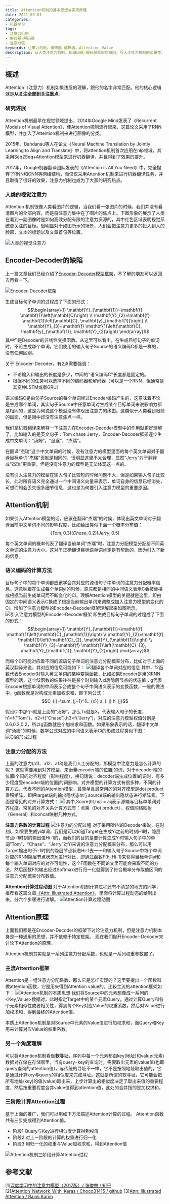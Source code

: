 ```yaml
---
title: Attention机制的基本思想与实现原理
date: 2021-09-01
categories:
- 机器学习
tags:
- 注意力机制
- 编码器-解码器
- 注意力值
keywords: 注意力机制，编码器-解码器，Attention Value
description: 从人类注意力机制，到编码器-解码器框架的缺陷，引入注意力机制的必要性。详细介绍了Attention的基本思想，Attention Value的计算方法。
---
```


## 概述
Attention（注意力）机制如果浅层的理解，跟他的名字非常匹配。他的核心逻辑就是**从关注全部到关注重点**。

### 研究进展
Attention机制最早在视觉领域提出，2014年Google Mind发表了《Recurrent Models of Visual Attention》，使Attention机制流行起来，这篇论文采用了RNN模型，并加入了Attention机制来进行图像的分类。

2015年，Bahdanau等人在论文《Neural Machine Translation by Jointly Learning to Align and Translate》中，将attention机制首次应用在nlp领域，其采用Seq2Seq+Attention模型来进行机器翻译，并且得到了效果的提升。

2017年，Google机器翻译团队发表的《Attention is All You Need》中，完全抛弃了RNN和CNN等网络结构，而仅仅采用Attention机制来进行机器翻译任务，并且取得了很好的效果，注意力机制也成为了大家的研究热点。

### 人类的视觉注意力
Attention 机制很像人类看图片的逻辑，当我们看一张图片的时候，我们并没有看清图片的全部内容，而是将注意力集中在了图片的焦点上。下图形象的展示了人类在看到一副图像时是如何高效分配有限的注意力资源的，其中红色区域表明视觉系统更关注的目标。很明显对于如图所示的场景，人们会把注意力更多的投入到人的脸部，文本的标题以及文章首句等位置。

![人类的视觉注意力](https://imzhanghao.oss-cn-qingdao.aliyuncs.com/img/20210526141037.png)

## Encoder-Decoder的缺陷
上一篇文章我们已经介绍了[Encoder-Decoder模型框架](https://imzhanghao.com/2021/08/26/encoder-decoder/)，不了解的朋友可以返回去再看一下。

![Encoder-Decoder框架](https://imzhanghao.oss-cn-qingdao.aliyuncs.com/img/20210526143504.png)

生成目标句子单词的过程成了下面的形式：
$$\begin{array}{l}
\mathbf{Y}_{\mathbf{1}}=\mathbf{f} \mathbf{1}\left(\mathbf{C}\right) \\
\mathbf{Y}_{2}=\mathbf{f} \mathbf{1}\left(\mathbf{C}, \mathbf{y}_{\mathbf{1}}\right) \\
\mathbf{Y}_{3}=\mathbf{f} \mathbf{1}\left(\mathbf{C}, \mathbf{y}_{\mathbf{1}}, \mathbf{Y}_{2}\right)
\end{array}$$
其中f1是Decoder的非线性变换函数。从这里可以看出，在生成目标句子的单词时，不论生成哪个单词，它们使用的输入句子Source的语义编码C都是一样的，没有任何区别。

关于 Encoder-Decoder，有2点需要强调：
- 不论输入和输出的长度是多少，中间的"语义编码C"长度都是固定的。
- 根据不同的任务可以选择不同的编码器和解码器（可以是一个RNN，但通常是其变种LSTM或者GRU）

语义编码C是由句子Source的每个单词经过Encoder编码产生的，这意味着不论是生成哪个单词，其实句子Source中任意单词对生成某个目标单词来说影响力都是相同的，这是为何说这个模型没有体现出注意力的缘由。这类似于人类看到眼前的画面，但是眼中却没有注意焦点一样。

我们拿机器翻译来解释一下注意力在Encoder-Decoder模型中的作用就更好理解了，比如输入的是英文句子：Tom chase Jerry，Encoder-Decoder框架逐步生成中文单词：“汤姆”，“追逐”，“杰瑞”。

在翻译“杰瑞”这个中文单词的时候，没有注意力的模型里面的每个英文单词对于翻译目标单词“杰瑞”贡献是相同的，很明显这里不太合理，显然“Jerry”对于翻译成“杰瑞”更重要，但是没有注意力的模型是无法体现这一点的。

没有引入注意力的模型在输入句子比较短的时候问题不大，但是如果输入句子比较长，此时所有语义完全通过一个中间语义向量来表示，单词自身的信息已经消失，可想而知会丢失很多细节信息，这也是为何要引入注意力模型的重要原因。

## Attention机制
如果引入Attention模型的话，应该在翻译“杰瑞”的时候，体现出英文单词对于翻译当前中文单词不同的影响程度，比如给出类似下面一个概率分布值：
$$(Tom,0.3) (Chase,0.2) (Jerry,0.5)$$

每个英文单词的概率代表了翻译当前单词“杰瑞”时，注意力分配模型分配给不同英文单词的注意力大小。这对于正确翻译目标语单词肯定是有帮助的，因为引入了新的信息。

### 语义编码的计算方法
目标句子中的每个单词都应该学会其对应的源语句子中单词的注意力分配概率信息。这意味着在生成每个单词yi的时候，原先都是相同的中间语义表示C会被替换成根据当前生成单词而不断变化的Ci。理解Attention模型的关键就是这里，即由固定的中间语义表示C换成了根据当前输出单词来调整成加入注意力模型的变化的Ci。增加了注意力模型的Encoder-Decoder框架理解起来如图所示。
![引入注意力模型的Encoder-Decoder框架](https://imzhanghao.oss-cn-qingdao.aliyuncs.com/img/20210526150157.png)
即生成目标句子单词的过程成了下面的形式：
$$\begin{array}{l}
\mathbf{Y}_{\mathbf{1}}=\mathbf{f} \mathbf{1}\left(\mathbf{C}_{\mathbf{1}}\right) \\
\mathbf{Y}_{2}=\mathbf{f} \mathbf{1}\left(\mathbf{C}_{2}, \mathbf{Y}_{\mathbf{1}}\right) \\
\mathbf{Y}_{3}=\mathbf{f} \mathbf{1}\left(\mathbf{C}_{3}, \mathbf{Y}_{\mathbf{1}}, \mathbf{Y}_{2}\right)
\end{array}$$

而每个Ci可能对应着不同的源语句子单词的注意力分配概率分布，比如对于上面的英汉翻译来说，其对应的信息可能如下：
![翻译各个单词对应的信息](https://imzhanghao.oss-cn-qingdao.aliyuncs.com/img/20210526150927.png)
其中，f2函数代表Encoder对输入英文单词的某种变换函数，比如如果Encoder是用的RNN模型的话，这个f2函数的结果往往是某个时刻输入xi后隐层节点的状态值；g代表Encoder根据单词的中间表示合成整个句子中间语义表示的变换函数，一般的做法中，g函数就是对构成元素加权求和，即下列公式：
$$C_{i}=\sum_{j=1}^{L_{x}} a_{i j} h_{j}$$

假设Ci中那个i就是上面的“汤姆”，那么Tx就是3，代表输入句子的长度，h1=f(“Tom”)，h2=f(“Chase”),h3=f(“Jerry”)，对应的注意力模型权值分别是0.6,0.2,0.2，所以g函数就是个加权求和函数。如果形象表示的话，翻译中文单词“汤姆”的时候，数学公式对应的中间语义表示Ci的形成过程类似下图：
![Ci的形成过程](https://imzhanghao.oss-cn-qingdao.aliyuncs.com/img/20210526152842.png)

### 注意力分配的方法
上面的注意力(a11、a12、a13)是我们人工分配的，那模型中注意力是怎么计算的呢？
这就需要用到对齐模型，来衡量encoder端的位置j的词，对于decoder端的位置i个词的对齐程度（影响程度），换句话说：decoder端生成位置i的词时，有多少程度受encoder端的位置j的词影响。对齐模型的计算方式有很多种，不同的计算方式，代表不同的Attention模型，最简单且最常用的的对齐模型是dot product乘积矩阵，即把target端的输出隐状态ht与source端的输出隐状态进行矩阵乘。下面是常见的对齐计算方式：
![](https://imzhanghao.oss-cn-qingdao.aliyuncs.com/img/20210526154026.png)
其中,Score(ht,hs) = aij表示源端与目标单单词对齐程度。常见的对齐关系计算方式有：点乘（Dot product），权值网络映射（General）和concat映射几种方式。

**注意力系数的计算过程**
![注意力的分配过程](https://imzhanghao.oss-cn-qingdao.aliyuncs.com/img/202109030614911.png)
对于采用RNN的Decoder来说，在时刻i，如果要生成yi单词，我们是可以知道Target在生成Yi之前的时刻i-1时，隐层节点i-1时刻的输出值Hi-1的，而我们的目的是要计算生成Yi时输入句子中的单词“Tom”、“Chase”、“Jerry”对Yi来说的注意力分配概率分布，那么可以用Target输出句子i-1时刻的隐层节点状态Hi-1去一一和输入句子Source中每个单词对应的RNN隐层节点状态hj进行对比，即通过函数F(hj,Hi-1)来获得目标单词yi和每个输入单词对应的对齐可能性，这个F函数在不同论文里可能会采取不同的方法，然后函数F的输出经过Softmax进行归一化就得到了符合概率分布取值区间的注意力分配概率分布数值。

**Attention计算过程动图**
对于Attention机制计算过程还有不清楚的地方的同学，推荐看这篇文章[《Attn: Illustrated Attention》](https://towardsdatascience.com/attn-illustrated-attention-5ec4ad276ee3#0458)，里面将计算过程动态的绘制出来，分六个步骤进行讲解。
![Attention计算过程动图](https://imzhanghao.oss-cn-qingdao.aliyuncs.com/img/202109030859123.gif)

## Attention原理
上面我们都是在Encoder-Decoder的框架下讨论注意力机制，但是注意力机制本身是一种通用的思想，并不依赖于特定框架。
现在我们抛开Encoder-Decoder来讨论下Attention的原理。

Attention机制其实就是一系列注意力分配系数，也就是一系列权重参数罢了。

### 主流Attention框架
Attention是一组注意力分配系数，那么它是怎样实现的？这里要提出一个函数叫做attention函数，它是用来得到Attention value的。比较主流的attention框架如下：
![Attention机制的本质思想](https://imzhanghao.oss-cn-qingdao.aliyuncs.com/img/202109030902038.png)
我们将Source中的元素想像成一系列的<Key,Value>数据对，此时指定Target中的某个元素Query，通过计算Query和各个元素相似性或者相关性，得到每个Key对应Value的权重系数，然后对Value进行加权求和，得到最终的Attention值。

本质上Attention机制是对Source中元素的Value值进行加权求和，而Query和Key用来计算对应Value的权重系数。

### 另一个角度理解
可以将Attention机制看做**软寻址**，序列中每一个元素都由key(地址)和value(元素)数据对存储在存储器里，当有query=key的查询时，需要取出元素的value值(也即query查询的attention值)，与传统的寻址不一样，它不是按照地址取出值的，它是通过计算key与query的相似度来完成寻址。这就是所谓的软寻址，它可能会把所有地址(key)的值(value)取出来，上步计算出的相似度决定了取出来值的重要程度，然后按重要程度合并value值得到attention值，此处的合并指的是加权求和。

### 三阶段计算Attention过程
基于上面的推广，我们可以用如下方法描述Attention计算的过程。
Attention函数共有三步完成得到Attention值。
- 阶段1:Query与Key进行相似度计算得到权值
- 阶段2:对上一阶段的计算的权重进行归一化
- 阶段3:用归一化的权重与Value加权求和，得到Attention值

![Attention机制三阶段计算Attention过程](https://imzhanghao.oss-cn-qingdao.aliyuncs.com/img/202109030903758.png)


## 参考文献
[1][深度学习中的注意力模型（2017版）/ 张俊林 / 知乎](https://zhuanlan.zhihu.com/p/37601161)
[2][Attention_Network_With_Keras / Choco31415 / github](https://github.com/Choco31415/Attention_Network_With_Keras)
[3][Attn: Illustrated Attention / Raimi Karim](https://towardsdatascience.com/attn-illustrated-attention-5ec4ad276ee3)
